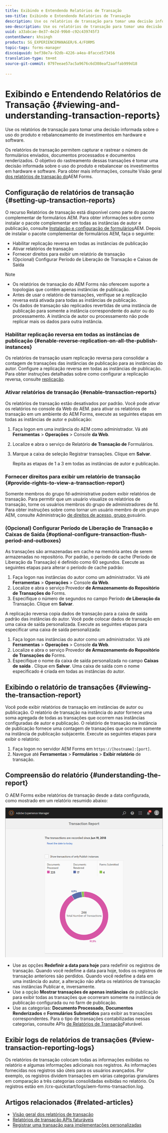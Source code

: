 ```yaml
---
title: Exibindo e Entendendo Relatórios de Transação
seo-title: Exibindo e Entendendo Relatórios de Transação
description: Use os relatórios de transação para tomar uma decisão informada sobre o uso do produto e rebalanceamento de investimentos em hardware e software.
seo-description: Use os relatórios de transação para tomar uma decisão informada sobre o uso do produto e rebalanceamento de investimentos em hardware e software.
uuid: a33abcae-8e37-4e2d-99b0-c92c439745f3
contentOwner: khsingh
products: SG_EXPERIENCEMANAGER/6.4/FORMS
topic-tags: forms-manager
discoiquuid: bef38e7a-92db-4226-a4ea-8facce573456
translation-type: tm+mt
source-git-commit: 0797eeae57ac5a9676c6d308eaf2aaffab999d18

---
```



# Exibindo e Entendendo Relatórios de Transação {#viewing-and-understanding-transaction-reports}

Use os relatórios de transação para tomar uma decisão informada sobre o uso do produto e rebalanceamento de investimentos em hardware e software.

Os relatórios de transação permitem capturar e rastrear o número de formulários enviados, documentos processados e documentos renderizados. O objetivo do rastreamento dessas transações é tomar uma decisão informada sobre o uso do produto e rebalancear os investimentos em hardware e software. Para obter mais informações, consulte Visão geral [dos relatórios de transação do](/help/forms/using/transaction-reports-overview.md)AEM Forms.

## Configuração de relatórios de transação {#setting-up-transaction-reports}

O recurso Relatórios de transação está disponível como parte do pacote complementar de formulários AEM. Para obter informações sobre como instalar o pacote complementar em todas as instâncias de autor e publicação, consulte [Instalação e configuração de formulários](https://helpx.adobe.com/experience-manager/6-4/forms/using/installing-configuring-aem-forms-osgi.html)AEM. Depois de instalar o pacote complementar de formulários AEM, faça o seguinte:

* Habilitar replicação reversa em todas as instâncias de publicação
* Ativar relatórios de transação
* Fornecer direitos para exibir um relatório de transação
* (Opcional) Configurar Período de Liberação de Transação e Caixas de Saída

>[!NOTE]
>
>* Os relatórios de transação do AEM Forms não oferecem suporte a topologias que contêm apenas instâncias de publicação.
>* Antes de usar o relatório de transações, verifique se a replicação reversa está ativada para todas as instâncias de publicação.
>* Os dados de transação são replicados revertidas de uma instância de publicação para somente a instância correspondente do autor ou do processamento. A instância de autor ou processamento não pode replicar mais os dados para outra instância.
>



### Habilitar replicação reversa em todas as instâncias de publicação {#enable-reverse-replication-on-all-the-publish-instances}

Os relatórios de transação usam replicação reversa para consolidar a contagem de transações das instâncias de publicação para as instâncias do autor. Configure a replicação reversa em todas as instâncias de publicação. Para obter instruções detalhadas sobre como configurar a replicação reversa, consulte [replicação](/help/sites-deploying/replication.md).

### Ativar relatórios de transação {#enable-transaction-reports}

Os relatórios de transação estão desativados por padrão. Você pode ativar os relatórios no console da Web do AEM. para ativar os relatórios de transação em um ambiente do AEM Forms, execute as seguintes etapas em todas as instâncias de autor e publicação:

1. Faça logon em uma instância do AEM como administrador. Vá até **Ferramentas** > **Operações** > Console **da Web**.
1. Localize e abra o serviço de Relatório **de Transação de** Formulários.
1. Marque a caixa de seleção Registrar transações. Clique em **Salvar**.

   Repita as etapas de 1 a 3 em todas as instâncias de autor e publicação.

### Fornecer direitos para exibir um relatório de transação {#provide-rights-to-view-a-transaction-report}

Somente membros do grupo fd-administrative podem exibir relatórios de transação. Para permitir que um usuário visualize os relatórios de transação, torne os usuários membros do grupo de administradores de fd. Para obter instruções sobre como tornar um usuário membro de um grupo AEM, consulte Administração [de direitos de acesso, grupo e](/help/sites-administering/user-group-ac-admin.md)usuário.

### (Opcional) Configurar Período de Liberação de Transação e Caixas de Saída {#optional-configure-transaction-flush-period-and-outboxes}

As transações são armazenadas em cache na memória antes de serem armazenadas no repositório. Por padrão, o período de cache (Período de Liberação da Transação) é definido como 60 segundos. Execute as seguintes etapas para alterar o período de cache padrão:

1. Faça logon nas instâncias do autor como um administrador. Vá até **Ferramentas** > **Operações** > Console **da Web**.
1. Localize e abra o serviço Provedor **de Armazenamento do Repositório de Transações do** Forms.
1. Especifique o número de segundos no campo Período **de Liberação da** Transação. Clique em **Salvar**.

A replicação reversa copia dados de transação para a caixa de saída padrão das instâncias do autor. Você pode colocar dados de transação em uma caixa de saída personalizada. Execute as seguintes etapas para especificar uma caixa de saída personalizada:

1. Faça logon nas instâncias do autor como um administrador. Vá até **Ferramentas** > **Operações** > Console **da Web**.
1. Localize e abra o serviço Provedor **de Armazenamento do Repositório de Transações do** Forms.
1. Especifique o nome da caixa de saída personalizada no campo **Caixas de saída** . Clique em **Salvar**. Uma caixa de saída com o nome especificado é criada em todas as instâncias do autor.

## Exibindo o relatório de transações {#viewing-the-transaction-report}

Você pode exibir relatórios de transação em instâncias de autor ou publicação. O relatório de transação na instância do autor fornece uma soma agregada de todas as transações que ocorrem nas instâncias configuradas de autor e publicação. O relatório de transação na instância de publicação fornece uma contagem de transações que ocorrem somente na instância de publicação subjacente. Execute as seguintes etapas para exibir o relatório:

1. Faça logon no servidor AEM Forms em `https://[hostname]:[port]`.
1. Navegue até **Ferramentas** > **Formulários** > **Exibir relatório** de transação.

## Compreensão do relatório {#understanding-the-report}

O AEM Forms exibe relatórios de transação desde a data configurada, como mostrado em um relatório resumido abaixo:

![sample-transaction-report-author](assets/sample-transaction-report-author.png)

* Use as opções **Redefinir a data para hoje** para redefinir os registros de transação. Quando você redefine a data para hoje, todos os registros de transação anteriores são perdidos. Quando você redefine a data em uma instância do autor, a alteração não afeta os relatórios de transação nas instâncias Publicar e, inversamente.
* Use a opção **Mostrar transações de apenas instâncias** de publicação para exibir todas as transações que ocorreram somente na instância de publicação configurada ou no farm de publicação.
* Use as categorias: **Documento Processado**, **Documentos Renderizados** e **Formulários Submetidos** para exibir as transações correspondentes. Para o tipo de transações contabilizadas nessas categorias, consulte APIs [de Relatórios de Transação](/help/forms/using/transaction-reports-billable-apis.md)Faturável.

## Exibir logs de relatórios de transações {#view-transaction-reporting-logs}

Os relatórios de transação colocam todas as informações exibidas no relatório e algumas informações adicionais nos registros. As informações fornecidas nos registros são úteis para os usuários avançados. Por exemplo, os registros dividem transações em várias categorias granulares em comparação a três categorias consolidadas exibidas no relatório. Os registros estão em /crx-quickstart/logs/aem-forms-transaction.log.

## Artigos relacionados {#related-articles}

* [Visão geral dos relatórios de transação](/help/forms/using/transaction-reports-overview.md)
* [Relatórios de transação APIs faturáveis](/help/forms/using/transaction-reports-billable-apis.md)
* [Registrar uma transação para implementações personalizadas](/help/forms/using/record-transaction-custom-implementation.md)

